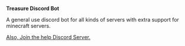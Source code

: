 **Treasure Discord Bot**

A general use discord bot for all 
kinds of servers with extra support
for minecraft servers. 

[Also, Join the help Discord Server.][1]

[1]: https://discord.gg/UX5b6sT5RN
